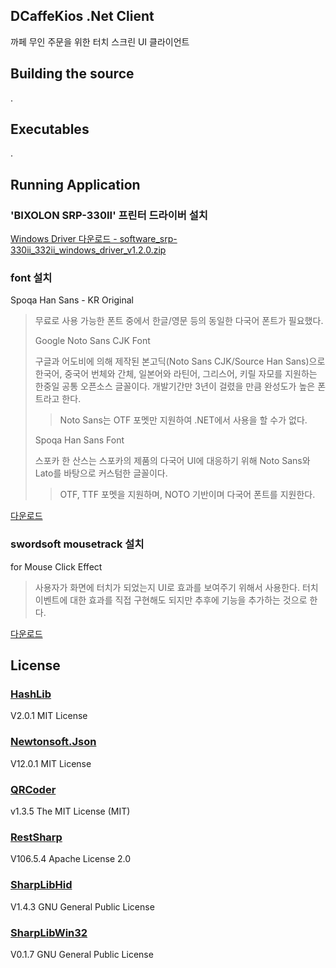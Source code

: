 ## DCaffeKios .Net Client

까페 무인 주문을 위한 터치 스크린 UI 클라이언트

## Building the source

.

## Executables

.

## Running Application

### 'BIXOLON SRP-330II' 프린터 드라이버 설치

[Windows Driver 다운로드 - software_srp-330ii_332ii_windows_driver_v1.2.0.zip](http://bixolon.com/upload/download/software_srp-330ii_332ii_windows_driver_v1.2.0.zip)

### font 설치

Spoqa Han Sans - KR Original

> 무료로 사용 가능한 폰트 중에서 한글/영문 등의 동일한 다국어 폰트가 필요했다.
> 
> Google Noto Sans CJK Font
> 
> 구글과 어도비에 의해 제작된 본고딕(Noto Sans CJK/Source Han Sans)으로 한국어, 중국어 번체와 간체, 일본어와 라틴어, 그리스어, 키릴 자모를 지원하는 한중일 공통 오픈소스 글꼴이다. 개발기간만 3년이 걸렸을 만큼 완성도가 높은 폰트라고 한다.
> > Noto Sans는 OTF 포멧만 지원하여 .NET에서 사용을 할 수가 없다.
> 
> Spoqa Han Sans Font
> 
> 스포카 한 산스는 스포카의 제품의 다국어 UI에 대응하기 위해 Noto Sans와 Lato를 바탕으로 커스텀한 글꼴이다.
> > OTF, TTF 포멧을 지원하며, NOTO 기반이며 다국어 폰트를 지원한다.

[다운로드](https://github.com/spoqa/spoqa-han-sans/releases/download/2.1.0/SpoqaHanSans_original.zip)

### swordsoft mousetrack 설치

for Mouse Click Effect
> 사용자가 화면에 터치가 되었는지 UI로 효과를 보여주기 위해서 사용한다.
> 터치 이벤트에 대한 효과를 직접 구현해도 되지만 추후에 기능을 추가하는 것으로 한다.

[다운로드](http://www.swordsoft.idv.tw/mousetrack/)

## License

### [HashLib](https://archive.codeplex.com/?p=hashlib#HashLib/)
V2.0.1
MIT License
### [Newtonsoft.Json](https://www.newtonsoft.com/json)
V12.0.1
MIT License
### [QRCoder](https://github.com/codebude/QRCoder/)
v1.3.5
The MIT License (MIT)
### [RestSharp](http://restsharp.org/)
V106.5.4
Apache License 2.0
### [SharpLibHid](https://github.com/Slion/SharpLibHid)
V1.4.3
GNU General Public License
### [SharpLibWin32](https://github.com/Slion/SharpLibWin32)
V0.1.7
GNU General Public License